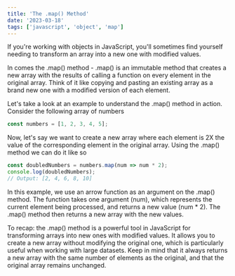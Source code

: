 ```yaml
---
title: 'The .map() Method'
date: '2023-03-18'
tags: ['javascript', 'object', 'map']
---
```


If you're working with objects in JavaScript, you'll sometimes find yourself needing to transform an array into a new one with modified values.

In comes the .map() method - .map() is an immutable method that creates a new array with the results of calling a function on every element in the original array. Think of it like copying and pasting an existing array as a brand new one with a modified version of each element.

Let's take a look at an example to understand the .map() method in action. Consider the following array of numbers

```javascript
const numbers = [1, 2, 3, 4, 5];
```

Now, let's say we want to create a new array where each element is 2X the value of the corresponding element in the original array. Using the .map() method we can do it like so

```javascript
const doubledNumbers = numbers.map(num => num * 2);
console.log(doubledNumbers);
// Output: [2, 4, 6, 8, 10]
```

In this example, we use an arrow function as an argument on the .map() method. The function takes one argument (num), which represents the current element being processed, and returns a new value (num * 2). The .map() method then returns a new array with the new values.

To recap: the .map() method is a powerful tool in JavaScript for transforming arrays into new ones with modified values. It allows you to create a new array without modifying the original one, which is particularly useful when working with large datasets. Keep in mind that it always returns a new array with the same number of elements as the original, and that the original array remains unchanged. 

